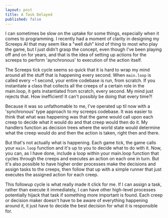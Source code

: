 ```yaml
---
layout: post
title: A Task Delayed
published: false
---
```


I can sometimes be slow on the uptake for some things, especially when it comes to programming. I recently had a moment of clarity in designing my Screeps AI that may seem like a "well duh" kind of thing to most who play the game, but I just didn't grasp the concept, even though I've been playing off and on for years, and that is the idea of setting up actions for the screeps to perform 'aynchronous' to execution of the action itself.

The Screeps tick cycle seems so quick that it is hard to wrap my mind around all the stuff that is happening every second. When `main.loop` is called every ~1 second, your entire codebase is run, from scratch. If you instantiate a class that collects all the creeps of a certain role in the main.loop, it gets instantiated from scratch, every second. My mind just rejects that. How inefficient! It can't possibly be doing that every time?!

Because it was so unfathomable to me, I've operated up til now with a 'synchronous' type approach to my screeps codebase. It was easier to think that what was happening was that the game would call upon each creep to decide what it would do and that creep would then do it. My handlers function as decision trees where the world state would determine what the creep would do and then the action is taken, right then and there.

But that's not actually what is happening. Each game tick, the game calls your `main.loop` function and it's up to you to decide what to do with it. Now, you can, as I have done, include a loop within your main.loop function that cycles through the creeps and executes an action on each one in turn. But it's also possible to have higher order processes make the decisions and assign tasks to the creeps, then follow that up with a simple runner that just executes the assigned action for each creep. 

This followup cycle is what really made it click for me. If I can assign a task, rather than execute it immediately, I can have other high-level processes potentially hijack that task if something more important is found. Each creep or decision maker doesn't have to be aware of everything happening around it, it just have to decide the best decision for what it is responsible for.